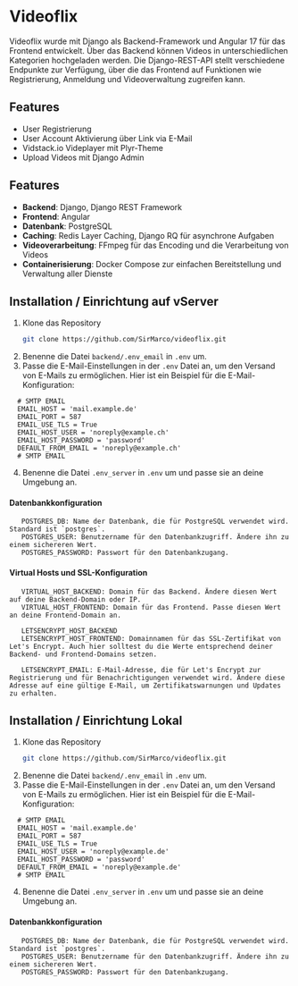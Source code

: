 # Videoflix

Videoflix wurde mit Django als Backend-Framework und Angular 17 für das Frontend entwickelt.
Über das Backend können Videos in unterschiedlichen Kategorien hochgeladen werden. Die Django-REST-API stellt verschiedene Endpunkte zur Verfügung, über die das Frontend auf Funktionen wie Registrierung, Anmeldung und Videoverwaltung zugreifen kann.

## Features

- User Registrierung
- User Account Aktivierung über Link via E-Mail
- Vidstack.io Videplayer mit Plyr-Theme
- Upload Videos mit Django Admin


## Features

- **Backend**: Django, Django REST Framework
- **Frontend**: Angular
- **Datenbank**: PostgreSQL
- **Caching**: Redis Layer Caching, Django RQ für asynchrone Aufgaben
- **Videoverarbeitung**: FFmpeg für das Encoding und die Verarbeitung von Videos
- **Containerisierung**: Docker Compose zur einfachen Bereitstellung und Verwaltung aller Dienste




## Installation / Einrichtung auf vServer

1. Klone das Repository
   ```bash
   git clone https://github.com/SirMarco/videoflix.git
2. Benenne die Datei `backend/.env_email` in `.env` um.
3. Passe die E-Mail-Einstellungen in der `.env` Datei an, um den Versand von E-Mails zu ermöglichen. Hier ist ein Beispiel für die E-Mail-Konfiguration:
 ```properties
   # SMTP EMAIL
   EMAIL_HOST = 'mail.example.de'
   EMAIL_PORT = 587
   EMAIL_USE_TLS = True
   EMAIL_HOST_USER = 'noreply@example.ch'
   EMAIL_HOST_PASSWORD = 'password'
   DEFAULT_FROM_EMAIL = 'noreply@example.ch'
   # SMTP EMAIL
   ````
4. Benenne die Datei `.env_server` in `.env` um und passe sie an deine Umgebung an.

#### Datenbankkonfiguration
 ```properties
    POSTGRES_DB: Name der Datenbank, die für PostgreSQL verwendet wird. Standard ist `postgres`.
    POSTGRES_USER: Benutzername für den Datenbankzugriff. Ändere ihn zu einem sichereren Wert.
    POSTGRES_PASSWORD: Passwort für den Datenbankzugang.
```


#### Virtual Hosts und SSL-Konfiguration
 ```properties
    VIRTUAL_HOST_BACKEND: Domain für das Backend. Ändere diesen Wert auf deine Backend-Domain oder IP.
    VIRTUAL_HOST_FRONTEND: Domain für das Frontend. Passe diesen Wert an deine Frontend-Domain an.

    LETSENCRYPT_HOST_BACKEND
    LETSENCRYPT_HOST_FRONTEND: Domainnamen für das SSL-Zertifikat von Let's Encrypt. Auch hier solltest du die Werte entsprechend deiner Backend- und Frontend-Domains setzen.

    LETSENCRYPT_EMAIL: E-Mail-Adresse, die für Let's Encrypt zur Registrierung und für Benachrichtigungen verwendet wird. Ändere diese Adresse auf eine gültige E-Mail, um Zertifikatswarnungen und Updates zu erhalten.
```


## Installation / Einrichtung Lokal
1. Klone das Repository
   ```bash
   git clone https://github.com/SirMarco/videoflix.git
2. Benenne die Datei `backend/.env_email` in `.env` um.
3. Passe die E-Mail-Einstellungen in der `.env` Datei an, um den Versand von E-Mails zu ermöglichen. Hier ist ein Beispiel für die E-Mail-Konfiguration:
 ```properties
   # SMTP EMAIL
   EMAIL_HOST = 'mail.example.de'
   EMAIL_PORT = 587
   EMAIL_USE_TLS = True
   EMAIL_HOST_USER = 'noreply@example.de'
   EMAIL_HOST_PASSWORD = 'password'
   DEFAULT_FROM_EMAIL = 'noreply@example.de'
   # SMTP EMAIL
   ````
4. Benenne die Datei `.env_server` in `.env` um und passe sie an deine Umgebung an.

#### Datenbankkonfiguration
 ```properties
    POSTGRES_DB: Name der Datenbank, die für PostgreSQL verwendet wird. Standard ist `postgres`.
    POSTGRES_USER: Benutzername für den Datenbankzugriff. Ändere ihn zu einem sichereren Wert.
    POSTGRES_PASSWORD: Passwort für den Datenbankzugang.
```